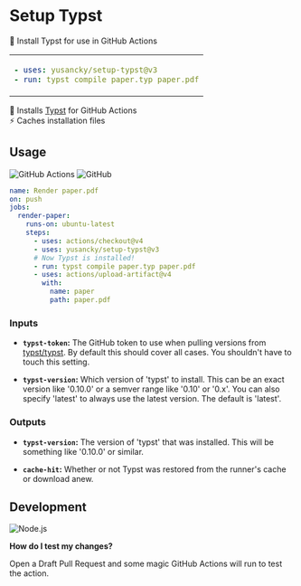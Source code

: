 # Setup Typst

📑 Install Typst for use in GitHub Actions

<table align=center><td>

```yml
- uses: yusancky/setup-typst@v3
- run: typst compile paper.typ paper.pdf
```

</table>

📝 Installs [Typst] for GitHub Actions \
⚡ Caches installation files

## Usage

![GitHub Actions](https://img.shields.io/static/v1?style=for-the-badge&message=GitHub+Actions&color=2088FF&logo=GitHub+Actions&logoColor=FFFFFF&label=)
![GitHub](https://img.shields.io/static/v1?style=for-the-badge&message=GitHub&color=181717&logo=GitHub&logoColor=FFFFFF&label=)

```yml
name: Render paper.pdf
on: push
jobs:
  render-paper:
    runs-on: ubuntu-latest
    steps:
      - uses: actions/checkout@v4
      - uses: yusancky/setup-typst@v3
      # Now Typst is installed!
      - run: typst compile paper.typ paper.pdf
      - uses: actions/upload-artifact@v4
        with:
          name: paper
          path: paper.pdf
```

### Inputs

- **`typst-token`:** The GitHub token to use when pulling versions from
  [typst/typst]. By default this should cover all cases. You shouldn't have to
  touch this setting.

- **`typst-version`:** Which version of 'typst' to install. This can be an exact
  version like '0.10.0' or a semver range like '0.10' or '0.x'. You can also
  specify 'latest' to always use the latest version. The default is 'latest'.

### Outputs

- **`typst-version`:** The version of 'typst' that was installed. This will be
  something like '0.10.0' or similar.

- **`cache-hit`:** Whether or not Typst was restored from the runner's cache or
  download anew.

## Development

![Node.js](https://img.shields.io/static/v1?style=for-the-badge&message=Node.js&color=339933&logo=Node.js&logoColor=FFFFFF&label=)

**How do I test my changes?**

Open a Draft Pull Request and some magic GitHub Actions will run to test the
action.

[typst]: https://typst.app/
[typst/typst]: https://github.com/typst/typst
